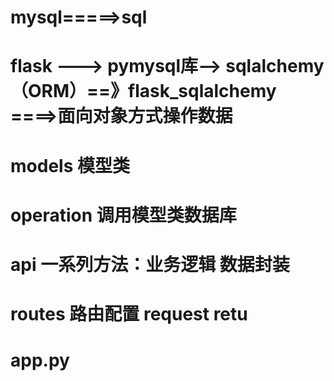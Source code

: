 
#                                                            mysql=====>sql
# flask ---> pymysql库--> sqlalchemy（ORM）==》flask_sqlalchemy ====>面向对象方式操作数据
#                                            models     模型类
#                                            operation  调用模型类数据库
#                                            api        一系列方法：业务逻辑    数据封装
#                                            routes     路由配置   request  retu
#                                            app.py
